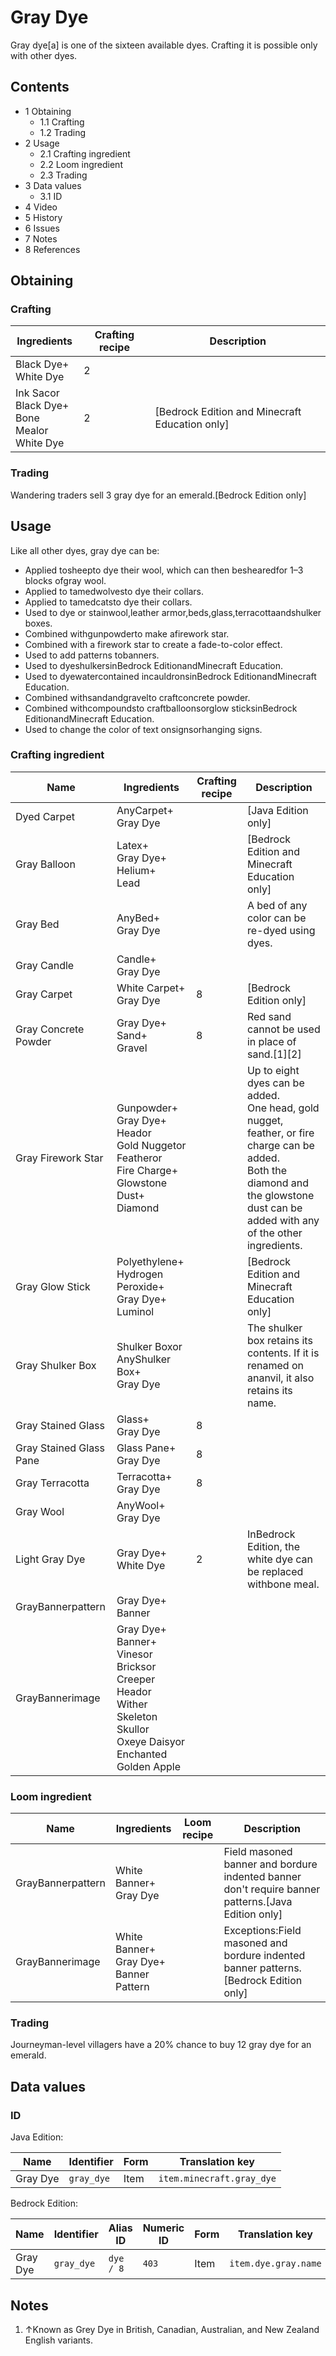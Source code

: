 # Gray Dye
Gray dye[a] is one of the sixteen available dyes. Crafting it is possible only with other dyes.

## Contents
- 1 Obtaining
	- 1.1 Crafting
	- 1.2 Trading
- 2 Usage
	- 2.1 Crafting ingredient
	- 2.2 Loom ingredient
	- 2.3 Trading
- 3 Data values
	- 3.1 ID
- 4 Video
- 5 History
- 6 Issues
- 7 Notes
- 8 References

## Obtaining
### Crafting
| Ingredients                                            | Crafting recipe | Description                                      |
|--------------------------------------------------------|-----------------|--------------------------------------------------|
| Black Dye+<br/>White Dye                               | 2               |                                                  |
| Ink Sacor<br/>Black Dye+<br/>Bone Mealor<br/>White Dye | 2               | ‌[Bedrock Edition and Minecraft Education  only] |

### Trading
Wandering traders sell 3 gray dye for an emerald.‌[Bedrock Edition  only]

## Usage
Like all other dyes, gray dye can be:

- Applied tosheepto dye their wool, which can then beshearedfor 1–3 blocks ofgray wool.
- Applied to tamedwolvesto dye their collars.
- Applied to tamedcatsto dye their collars.
- Used to dye or stainwool,leather armor,beds,glass,terracottaandshulker boxes.
- Combined withgunpowderto make afirework star.
- Combined with a firework star to create a fade-to-color effect.
- Used to add patterns tobanners.
- Used to dyeshulkersinBedrock EditionandMinecraft Education.
- Used to dyewatercontained incauldronsinBedrock EditionandMinecraft Education.
- Combined withsandandgravelto craftconcrete powder.
- Combined withcompoundsto craftballoonsorglow sticksinBedrock EditionandMinecraft Education.
- Used to change the color of text onsignsorhanging signs.

### Crafting ingredient
| Name                    | Ingredients                                                                                                                                | Crafting recipe | Description                                                                                                                                                                                 |
|-------------------------|--------------------------------------------------------------------------------------------------------------------------------------------|-----------------|---------------------------------------------------------------------------------------------------------------------------------------------------------------------------------------------|
| Dyed Carpet             | AnyCarpet+<br/>Gray Dye                                                                                                                    |                 | ‌[Java Edition  only]                                                                                                                                                                       |
| Gray Balloon            | Latex+<br/>Gray Dye+<br/>Helium+<br/>Lead                                                                                                  |                 | ‌[Bedrock Edition and Minecraft Education  only]                                                                                                                                            |
| Gray Bed                | AnyBed+<br/>Gray Dye                                                                                                                       |                 | A bed of any color can be re-dyed using dyes.                                                                                                                                               |
| Gray Candle             | Candle+<br/>Gray Dye                                                                                                                       |                 |                                                                                                                                                                                             |
| Gray Carpet             | White Carpet+<br/>Gray Dye                                                                                                                 | 8               | ‌[Bedrock Edition  only]                                                                                                                                                                    |
| Gray Concrete Powder    | Gray Dye+<br/>Sand+<br/>Gravel                                                                                                             | 8               | Red sand cannot be used in place of sand.[1][2]                                                                                                                                             |
| Gray Firework Star      | Gunpowder+<br/>Gray Dye+<br/>Heador<br/>Gold Nuggetor<br/>Featheror<br/>Fire Charge+<br/>Glowstone Dust+<br/>Diamond                       |                 | Up to eight dyes can be added.<br/>One head, gold nugget, feather, or fire charge can be added.<br/>Both the diamond and the glowstone dust can be added with any of the other ingredients. |
| Gray Glow Stick         | Polyethylene+<br/>Hydrogen Peroxide+<br/>Gray Dye+<br/>Luminol                                                                             |                 | ‌[Bedrock Edition and Minecraft Education  only]                                                                                                                                            |
| Gray Shulker Box        | Shulker Boxor<br/>AnyShulker Box+<br/>Gray Dye                                                                                             |                 | The shulker box retains its contents. If it is renamed on ananvil, it also retains its name.                                                                                                |
| Gray Stained Glass      | Glass+<br/>Gray Dye                                                                                                                        | 8               |                                                                                                                                                                                             |
| Gray Stained Glass Pane | Glass Pane+<br/>Gray Dye                                                                                                                   | 8               |                                                                                                                                                                                             |
| Gray Terracotta         | Terracotta+<br/>Gray Dye                                                                                                                   | 8               |                                                                                                                                                                                             |
| Gray Wool               | AnyWool+<br/>Gray Dye                                                                                                                      |                 |                                                                                                                                                                                             |
| Light Gray Dye          | Gray Dye+<br/>White Dye                                                                                                                    | 2               | InBedrock Edition, the white dye can be replaced withbone meal.                                                                                                                             |
| GrayBannerpattern       | Gray Dye+<br/>Banner                                                                                                                       |                 |                                                                                                                                                                                             |
| GrayBannerimage         | Gray Dye+<br/>Banner+<br/>Vinesor<br/>Bricksor<br/>Creeper Heador<br/>Wither Skeleton Skullor<br/>Oxeye Daisyor<br/>Enchanted Golden Apple |                 |                                                                                                                                                                                             |

### Loom ingredient
| Name              | Ingredients                                    | Loom recipe | Description                                                                                          |
|-------------------|------------------------------------------------|-------------|------------------------------------------------------------------------------------------------------|
| GrayBannerpattern | White Banner+<br/>Gray Dye                     |             | Field masoned banner and bordure indented banner don't require banner patterns.‌[Java Edition  only] |
| GrayBannerimage   | White Banner+<br/>Gray Dye+<br/>Banner Pattern |             | Exceptions:Field masoned and bordure indented banner patterns.‌[Bedrock Edition  only]<br/>          |

### Trading
Journeyman-level villagers have a 20% chance to buy 12 gray dye for an emerald.

## Data values
### ID
Java Edition:

| Name     | Identifier | Form | Translation key           |
|----------|------------|------|---------------------------|
| Gray Dye | `gray_dye` | Item | `item.minecraft.gray_dye` |

Bedrock Edition:

| Name     | Identifier | Alias ID  | Numeric ID | Form | Translation key      |
|----------|------------|-----------|------------|------|----------------------|
| Gray Dye | `gray_dye` | `dye / 8` | `403`      | Item | `item.dye.gray.name` |

## Notes
1. ↑Known as Grey Dye in British, Canadian, Australian, and New Zealand English variants.


